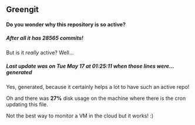 ## Greengit

#### Do you wonder why this repository is so active?

##### After all it has 28565 commits!

But is it *really* active? Well...

##### Last update was on Tue May 17 at 01:25:11 when those lines were... generated

Yes, generated, because it certainly helps a lot to have such an active repo!

Oh and there was **27%** disk usage on the machine
where there is the cron updating this file.

Not the best way to monitor a VM in the cloud but it works! :)
